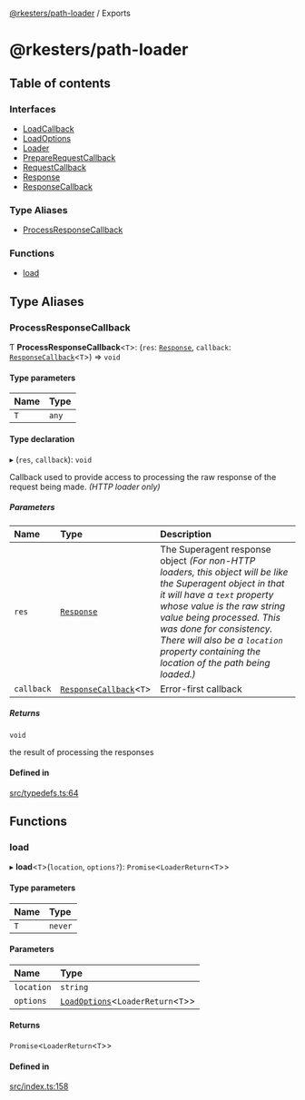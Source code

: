 [@rkesters/path-loader](README.md) / Exports

# @rkesters/path-loader

## Table of contents

### Interfaces

- [LoadCallback](interfaces/LoadCallback.md)
- [LoadOptions](interfaces/LoadOptions.md)
- [Loader](interfaces/Loader.md)
- [PrepareRequestCallback](interfaces/PrepareRequestCallback.md)
- [RequestCallback](interfaces/RequestCallback.md)
- [Response](interfaces/Response.md)
- [ResponseCallback](interfaces/ResponseCallback.md)

### Type Aliases

- [ProcessResponseCallback](modules.md#processresponsecallback)

### Functions

- [load](modules.md#load)

## Type Aliases

### ProcessResponseCallback

Ƭ **ProcessResponseCallback**<`T`\>: (`res`: [`Response`](interfaces/Response.md), `callback`: [`ResponseCallback`](interfaces/ResponseCallback.md)<`T`\>) => `void`

#### Type parameters

| Name | Type |
| :------ | :------ |
| `T` | `any` |

#### Type declaration

▸ (`res`, `callback`): `void`

Callback used to provide access to processing the raw response of the request being made. *(HTTP loader only)*

##### Parameters

| Name | Type | Description |
| :------ | :------ | :------ |
| `res` | [`Response`](interfaces/Response.md) | The Superagent response object *(For non-HTTP loaders, this object will be like the Superagent        object in that it will have a `text` property whose value is the raw string value being processed.  This was done        for consistency.  There will also be a `location` property containing the location of the path being loaded.)* |
| `callback` | [`ResponseCallback`](interfaces/ResponseCallback.md)<`T`\> | Error-first callback |

##### Returns

`void`

the result of processing the responses

#### Defined in

[src/typedefs.ts:64](https://github.com/rkesters/path-loader/blob/f2003c2/src/typedefs.ts#L64)

## Functions

### load

▸ **load**<`T`\>(`location`, `options?`): `Promise`<`LoaderReturn`<`T`\>\>

#### Type parameters

| Name | Type |
| :------ | :------ |
| `T` | `never` |

#### Parameters

| Name | Type |
| :------ | :------ |
| `location` | `string` |
| `options` | [`LoadOptions`](interfaces/LoadOptions.md)<`LoaderReturn`<`T`\>\> |

#### Returns

`Promise`<`LoaderReturn`<`T`\>\>

#### Defined in

[src/index.ts:158](https://github.com/rkesters/path-loader/blob/f2003c2/src/index.ts#L158)
